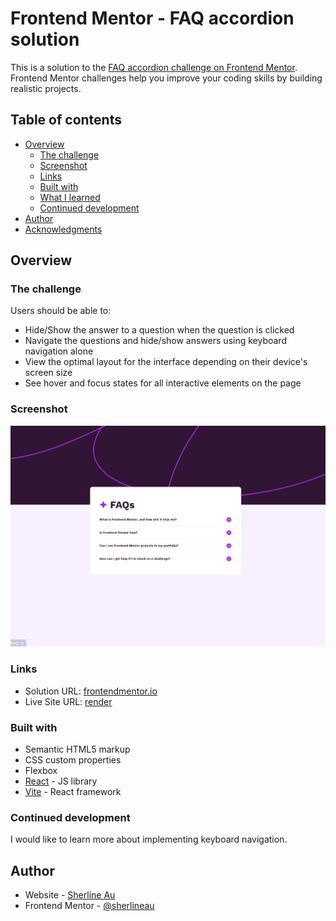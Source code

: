 # Frontend Mentor - FAQ accordion solution

This is a solution to the [FAQ accordion challenge on Frontend Mentor](https://www.frontendmentor.io/challenges/faq-accordion-wyfFdeBwBz). Frontend Mentor challenges help you improve your coding skills by building realistic projects. 

## Table of contents

- [Overview](#overview)
  - [The challenge](#the-challenge)
  - [Screenshot](#screenshot)
  - [Links](#links)
  - [Built with](#built-with)
  - [What I learned](#what-i-learned)
  - [Continued development](#continued-development)
- [Author](#author)
- [Acknowledgments](#acknowledgments)

## Overview

### The challenge

Users should be able to:

- Hide/Show the answer to a question when the question is clicked
- Navigate the questions and hide/show answers using keyboard navigation alone
- View the optimal layout for the interface depending on their device's screen size
- See hover and focus states for all interactive elements on the page

### Screenshot

![](./screenshot.jpg)

### Links

- Solution URL: [frontendmentor.io](https://www.frontendmentor.io/solutions/faq-accordion-using-vitejs-tKPwdHGwOv)
- Live Site URL: [render](https://fm-faqaccordian.onrender.com/)


### Built with

- Semantic HTML5 markup
- CSS custom properties
- Flexbox
- [React](https://reactjs.org/) - JS library
- [Vite](https://vitejs.dev/) - React framework


### Continued development

I would like to learn more about implementing keyboard navigation.  

## Author

- Website - [Sherline Au](https://sherlineau.com)
- Frontend Mentor - [@sherlineau](https://www.frontendmentor.io/profile/sherlineau)
